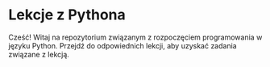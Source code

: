 # Lekcje z Pythona
Cześć! Witaj na repozytorium związanym z rozpoczęciem programowania w języku Python. Przejdź do odpowiednich lekcji, aby uzyskać zadania związane z lekcją. 
